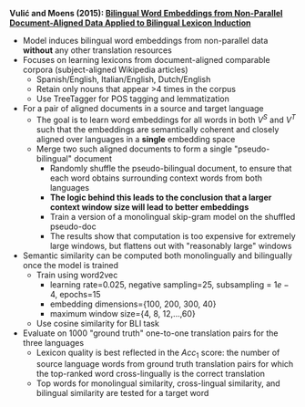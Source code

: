 **Vulić and Moens (2015): [Bilingual Word Embeddings from Non-Parallel Document-Aligned Data Applied to Bilingual Lexicon Induction](http://www.aclweb.org/anthology/P15-2118)**
* Model induces bilingual word embeddings from non-parallel data **without** any other translation resources
* Focuses on learning lexicons from document-aligned comparable corpora (subject-aligned Wikipedia articles)
  * Spanish/English, Italian/English, Dutch/English
  * Retain only nouns that appear >4 times in the corpus
  * Use TreeTagger for POS tagging and lemmatization
* For a pair of aligned documents in a source and target language
  * The goal is to learn word embeddings for all words in both $V^{S}$ and $V^{T}$ such that the embeddings are semantically coherent and closely aligned over languages in a **single** embedding space
  * Merge two such aligned documents to form a single "pseudo-bilingual" document
    * Randomly shuffle the pseudo-bilingual document, to ensure that each word obtains surrounding context words from both languages
    * **The logic behind this leads to the conclusion that a larger context window size will lead to better embeddings**
    * Train a version of a monolingual skip-gram model on the shuffled pseudo-doc
    * The results show that computation is too expensive for extremely large windows, but flattens out with "reasonably large" windows
* Semantic similarity can be computed both monolingually and bilingually once the model is trained
  * Train using word2vec
    * learning rate=0.025, negative sampling=25, subsampling = $1e-4$, epochs=15
    * embedding dimensions={100, 200, 300, 40}
    * maximum window size={4, 8, 12,...,60}
  * Use cosine similarity for BLI task  
* Evaluate on 1000 "ground truth" one-to-one translation pairs for the three languages
  * Lexicon quality is best reflected in the $Acc_{1}$ score: the number of source language words from ground truth translation pairs for which the top-ranked word cross-lingually is the correct translation
  * Top words for monolingual similarity, cross-lingual similarity, and bilingual similarity are tested for a target word
